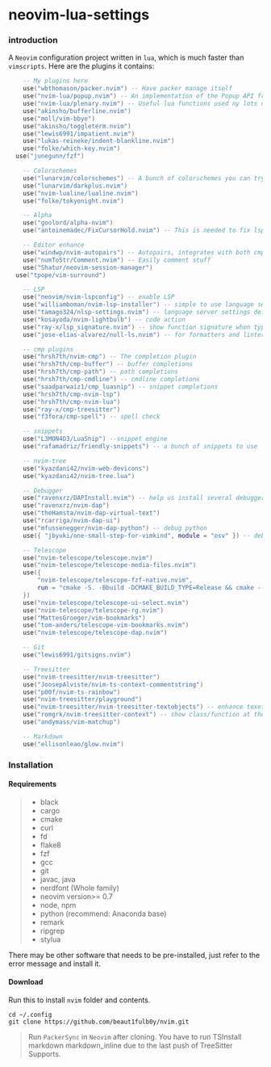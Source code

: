 # neovim-lua-settings

### introduction

A `Neovim` configuration project written in `lua`, which is much faster than `vimscripts`. Here are the plugins it contains:

```lua
	-- My plugins here
	use("wbthomason/packer.nvim") -- Have packer manage itself
	use("nvim-lua/popup.nvim") -- An implementation of the Popup API from vim in Neovim
	use("nvim-lua/plenary.nvim") -- Useful lua functions used ny lots of plugins
	use("akinsho/bufferline.nvim")
	use("moll/vim-bbye")
	use("akinsho/toggleterm.nvim")
	use("lewis6991/impatient.nvim")
	use("lukas-reineke/indent-blankline.nvim")
	use("folke/which-key.nvim")
  use("junegunn/fzf")

	-- Colorschemes
	use("lunarvim/colorschemes") -- A bunch of colorschemes you can try out
	use("lunarvim/darkplus.nvim")
	use("nvim-lualine/lualine.nvim")
	use("folke/tokyonight.nvim")

	-- Alpha
	use("goolord/alpha-nvim")
	use("antoinemadec/FixCursorHold.nvim") -- This is needed to fix lsp doc highlight

	-- Editor enhance
	use("windwp/nvim-autopairs") -- Autopairs, integrates with both cmp and treesitter
	use("numToStr/Comment.nvim") -- Easily comment stuff
	use("Shatur/neovim-session-manager")
  use("tpope/vim-surround")

	-- LSP
	use("neovim/nvim-lspconfig") -- enable LSP
	use("williamboman/nvim-lsp-installer") -- simple to use language server installer
	use("tamago324/nlsp-settings.nvim") -- language server settings defined in json for
	use("kosayoda/nvim-lightbulb") -- code action
	use("ray-x/lsp_signature.nvim") -- show function signature when typing
	use("jose-elias-alvarez/null-ls.nvim") -- for formatters and linters

	-- cmp plugins
	use("hrsh7th/nvim-cmp") -- The completion plugin
	use("hrsh7th/cmp-buffer") -- buffer completions
	use("hrsh7th/cmp-path") -- path completions
	use("hrsh7th/cmp-cmdline") -- cmdline completions
	use("saadparwaiz1/cmp_luasnip") -- snippet completions
	use("hrsh7th/cmp-nvim-lsp")
	use("hrsh7th/cmp-nvim-lua")
	use("ray-x/cmp-treesitter")
	use("f3fora/cmp-spell") -- spell check

	-- snippets
	use("L3MON4D3/LuaSnip") --snippet engine
	use("rafamadriz/friendly-snippets") -- a bunch of snippets to use

	-- nvim-tree
	use("kyazdani42/nvim-web-devicons")
	use("kyazdani42/nvim-tree.lua")

	-- Debugger
	use("ravenxrz/DAPInstall.nvim") -- help us install several debuggers
	use("ravenxrz/nvim-dap")
	use("theHamsta/nvim-dap-virtual-text")
	use("rcarriga/nvim-dap-ui")
	use("mfussenegger/nvim-dap-python") -- debug python
	use({ "jbyuki/one-small-step-for-vimkind", module = "osv" }) -- debug any Lua code running in a Neovim instance

	-- Telescope
	use("nvim-telescope/telescope.nvim")
	use("nvim-telescope/telescope-media-files.nvim")
	use({
		"nvim-telescope/telescope-fzf-native.nvim",
		run = "cmake -S. -Bbuild -DCMAKE_BUILD_TYPE=Release && cmake --build build --config Release && cmake --install build --prefix build",
	})
	use("nvim-telescope/telescope-ui-select.nvim")
	use("nvim-telescope/telescope-rg.nvim")
	use("MattesGroeger/vim-bookmarks")
	use("tom-anders/telescope-vim-bookmarks.nvim")
	use("nvim-telescope/telescope-dap.nvim")

	-- Git
	use("lewis6991/gitsigns.nvim")

	-- Treesitter
	use("nvim-treesitter/nvim-treesitter")
	use("JoosepAlviste/nvim-ts-context-commentstring")
	use("p00f/nvim-ts-rainbow")
	use("nvim-treesitter/playground")
	use("nvim-treesitter/nvim-treesitter-textobjects") -- enhance texetobject selection
	use("romgrk/nvim-treesitter-context") -- show class/function at the top
	use("andymass/vim-matchup")

	-- Markdown
	use("ellisonleao/glow.nvim")

```

### Installation

#### Requirements

>   -   black
>   -   cargo
>   -   cmake
>   -   curl
>   -   fd
>   -   flake8
>   -   fzf
>   -   gcc
>   -   git
>   -   javac, java
>   -   nerdfont (Whole family)
>   -   neovim version>= 0.7
>   -   node, npm
>   -   python (recommend: Anaconda base)
>   -   remark
>   -   ripgrep
>   -   stylua

There may be other software that needs to be pre-installed, just refer to the error message and install it.

#### Download

Run this to install `nvim` folder and contents.

```:wbash
cd ~/.config
git clone https://github.com/beaut1fulb0y/nvim.git
```

> Run `PackerSync` in `Neovim` after cloning.
You have to run TSInstall markdown markdown_inline due to the last push of TreeSitter Supports.
